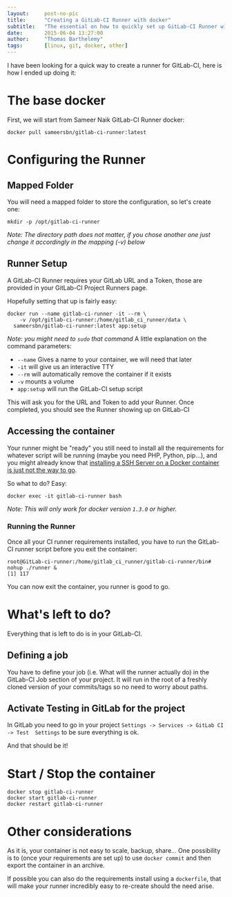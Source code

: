 ```yaml
---
layout:     post-no-pic
title:      "Creating a GitLab-CI Runner with docker"
subtitle:   "The essential on how to quickly set up GitLab-CI Runner with Docker"
date:       2015-06-04 13:27:00
author:     "Thomas Barthelemy"
tags:       [linux, git, docker, other]
---
```


I have been looking for a quick way to create a runner for GitLab-CI,
here is how I ended up doing it:

# The base docker
First, we will start from Sameer Naik GitLab-CI Runner docker:

    docker pull sameersbn/gitlab-ci-runner:latest

# Configuring the Runner
## Mapped Folder
You will need a mapped folder to store the configuration, so let's create one:

    mkdir -p /opt/gitlab-ci-runner

*Note: The directory path does not matter, if you chose another one just change it
accordingly in the mapping (-v) below*

## Runner Setup
A GitLab-CI Runner requires your GitLab URL and a Token, those are provided in your 
GitLab-CI Project Runners page.

Hopefully setting that up is fairly easy:

    docker run --name gitlab-ci-runner -it --rm \
        -v /opt/gitlab-ci-runner:/home/gitlab_ci_runner/data \
      sameersbn/gitlab-ci-runner:latest app:setup

*Note: you might need to `sudo` that command*
A little explanation on the command parameters:

- `--name` Gives a name to your container, we will need that later
- `-it` will give us an interactive TTY
- `--rm` will automatically remove the container if it exists
- `-v` mounts a volume
- `app:setup` will run the GitLab-CI setup script

This will ask you for the URL and Token to add your Runner.
Once completed, you should see the Runner showing up on GitLab-CI

## Accessing the container
Your runner might be "ready" you still need to install all the requirements for whatever
script will be running (maybe you need PHP, Python, pip...), and you might already know 
that
[installing a SSH Server on a Docker container is just not the way to go](https://jpetazzo.github.io/2014/06/23/docker-ssh-considered-evil/).

So what to do? Easy:

    docker exec -it gitlab-ci-runner bash

*Note: This will only work for docker version `1.3.0` or higher.*

### Running the Runner

Once all your CI runner requirements installed, you have to run the GitLab-CI runner 
script before you exit the container:

    root@GitLab-ci-runner:/home/gitlab_ci_runner/gitlab-ci-runner/bin# nohup ./runner &
    [1] 117

You can now exit the container, you runner is good to go.

# What's left to do?
Everything that is left to do is in your GitLab-CI.

## Defining a job
You have to define your job (i.e. What will the runner actually do) in the GitLab-CI 
Job section of your project. It will run in the root of a freshly cloned version of 
your commits/tags so no need to worry about paths.

## Activate Testing in GitLab for the project
In GitLab you need to go in your project `Settings -> Services -> GitLab CI -> Test 
Settings` to be sure everything is ok.

And that should be it!

# Start / Stop the container

    docker stop gitlab-ci-runner
    docker start gitlab-ci-runner
    docker restart gitlab-ci-runner

# Other considerations
As it is, your container is not easy to scale, backup, share...
One possibility is to (once your requirements are set up) to use `docker commit`
and then export the container in an archive.

If possible you can also do the requirements install using a `dockerfile`, that will make
your runner incredibly easy to re-create should the need arise.







